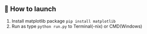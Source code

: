 🚀 How to launch
---
1. Install matplotlib package `pip install matplotlib`
2. Run as type `python run.py` to Terminal(-nix) or CMD(Windows)
